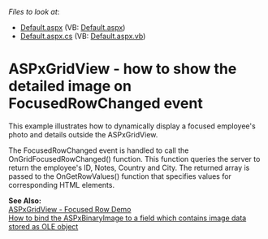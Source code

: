<!-- default file list -->
*Files to look at*:

* [Default.aspx](./CS/WebSite/Default.aspx) (VB: [Default.aspx](./VB/WebSite/Default.aspx))
* [Default.aspx.cs](./CS/WebSite/Default.aspx.cs) (VB: [Default.aspx.vb](./VB/WebSite/Default.aspx.vb))
<!-- default file list end -->
# ASPxGridView - how to show the detailed image on FocusedRowChanged event


<p>This example illustrates how to dynamically display a focused employee's photo and details outside the ASPxGridView.</p><p>The FocusedRowChanged event is handled to call the OnGridFocusedRowChanged() function. This function queries the server to return the employee's ID, Notes, Country and City. The returned array is passed to the OnGetRowValues() function that specifies values for corresponding HTML elements.</p><p><strong>See Also:</strong><br />
<a href="http://demos.devexpress.com/ASPxGridViewDemos/Rows/FocusedRow.aspx">ASPxGridView - Focused Row Demo</a><br />
<a href="https://www.devexpress.com/Support/Center/p/E1414">How to bind the ASPxBinaryImage to a field which contains image data stored as OLE object</a></p>

<br/>


